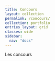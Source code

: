 ```yaml
---
title: Concours
layout: collection
permalink: /concours/
collection: portfolio
entries_layout: grid
classes: wide
sidebar:
  nav: "docs"
---
```


Les concours